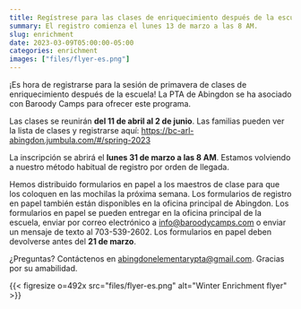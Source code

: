 ```yaml
---
title: Regístrese para las clases de enriquecimiento después de la escuela de primavera
summary: El registro comienza el lunes 13 de marzo a las 8 AM.
slug: enrichment
date: 2023-03-09T05:00:00-05:00
categories: enrichment
images: ["files/flyer-es.png"]
---
```


¡Es hora de registrarse para la sesión de primavera de clases de enriquecimiento después de la escuela! La PTA de Abingdon se ha asociado con Baroody Camps para ofrecer este programa.

Las clases se reunirán **del 11 de abril al 2 de junio**. Las familias pueden ver la lista de clases y registrarse aquí: https://bc-arl-abingdon.jumbula.com/#/spring-2023

La inscripción se abrirá el **lunes 31 de marzo a las 8 AM**. Estamos volviendo a nuestro método habitual de registro por orden de llegada.

Hemos distribuido formularios en papel a los maestros de clase para que los coloquen en las mochilas la próxima semana. Los formularios de registro en papel también están disponibles en la oficina principal de Abingdon. Los formularios en papel se pueden entregar en la oficina principal de la escuela, enviar por correo electrónico a info@baroodycamps.com o enviar un mensaje de texto al 703-539-2602. Los formularios en papel deben devolverse antes del **21 de marzo**.

¿Preguntas? Contáctenos en abingdonelementarypta@gmail.com. Gracias por su amabilidad.

{{< figresize o=492x src="files/flyer-es.png" alt="Winter Enrichment flyer" >}}